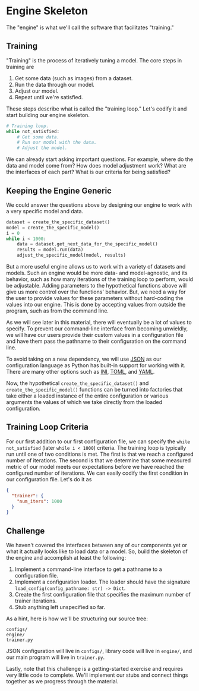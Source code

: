 # Engine Skeleton

The "engine" is what we'll call the software that facilitates "training."

## Training

"Training" is the process of iteratively tuning a model. The core steps in
training are

1. Get some data (such as images) from a dataset.
1. Run the data through our model.
1. Adjust our model.
1. Repeat until we're satisfied.

These steps describe what is called the "training loop." Let's codify it and
start building our engine skeleton.

```py
# Training loop.
while not_satisfied:
    # Get some data.
    # Run our model with the data.
    # Adjust the model.
```

We can already start asking important questions. For example, where do the data
and model come from? How does model adjustment work? What are the interfaces of
each part? What is our criteria for being satisfied?

## Keeping the Engine Generic

We could answer the questions above by designing our engine to work with a very
specific model and data.

```py
dataset = create_the_specific_dataset()
model = create_the_specific_model()
i = 0
while i < 1000:
    data = dataset.get_next_data_for_the_specific_model()
    results = model.run(data)
    adjust_the_specific_model(model, results)
```

But a more useful engine allows us to work with a variety of datasets and
models. Such an engine would be more data- and model-agnostic, and its behavior,
such as how many iterations of the training loop to perform, would be
adjustable. Adding parameters to the hypothetical functions above will give us
more control over the functions' behavior. But, we need a way for the user to
provide values for these parameters without hard-coding the values into our
engine. This is done by accepting values from outside the program, such as from
the command line.

As we will see later in this material, there will eventually be a lot of values
to specify. To prevent our command-line interface from becoming unwieldly, we
will have our users provide their custom values in a configuration file and have
them pass the pathname to their configuration on the command line.

To avoid taking on a new dependency, we will use
[JSON](https://www.json.org/json-en.html) as our configuration language as
Python has built-in support for working with it. There are many other options
such as [INI](https://en.wikipedia.org/wiki/INI_file),
[TOML](https://github.com/toml-lang/toml), and [YAML](https://yaml.org/).

Now, the hypothetical `create_the_specific_dataset()` and
`create_the_specific_model()` functions can be turned into factories that take
either a loaded instance of the entire configuration or various arguments the
values of which we take directly from the loaded configuration.

## Training Loop Criteria

For our first addition to our first configuration file, we can specify the
`while not_satisfied` (later `while i < 1000`) criteria. The training loop is
typically run until one of two conditions is met. The first is that we reach a
configured number of iterations. The second is that we determine that some
measured metric of our model meets our expectations before we have reached the
configured number of iterations. We can easily codify the first condition in our
configuration file. Let's do it as

```json
{
  "trainer": {
    "num_iters": 1000
  }
}
```

## Challenge

We haven't covered the interfaces between any of our components yet or what it
actually looks like to load data or a model. So, build the skeleton of the
engine and accomplish at least the following:

1. Implement a command-line interface to get a pathname to a configuration file.
1. Implement a configuration loader. The loader should have the signature
   `load_config(config_pathname: str) -> Dict`.
1. Create the first configuration file that specifies the maximum number of
   trainer iterations.
1. Stub anything left unspecified so far.

As a hint, here is how we'll be structuring our source tree:

```
configs/
engine/
trainer.py
```

JSON configuration will live in `configs/`, library code will live in `engine/`,
and our main program will live in `trainer.py`.

Lastly, note that this challenge is a getting-started exercise and requires very
little code to complete. We'll implement our stubs and connect things together
as we progress through the material.

